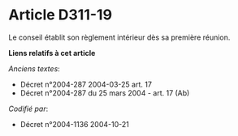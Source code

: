# Article D311-19

Le conseil établit son règlement intérieur dès sa première réunion.

**Liens relatifs à cet article**

_Anciens textes_:

  - Décret n°2004-287 2004-03-25 art. 17
  - Décret n°2004-287 du 25 mars 2004 - art. 17 (Ab)

_Codifié par_:

  - Décret n°2004-1136 2004-10-21

